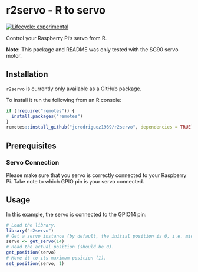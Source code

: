r2servo - R to servo
================

<!-- badges: start -->

[![Lifecycle: experimental](https://img.shields.io/badge/lifecycle-experimental-orange.svg)](https://www.tidyverse.org/lifecycle/#experimental)

<!-- badges: end -->

Control your Raspberry Pi’s servo from R.

**Note:** This package and README was only tested with the SG90 servo
motor.

## Installation

`r2servo` is currently only available as a GitHub package.

To install it run the following from an R console:

``` r
if (!require("remotes")) {
  install.packages("remotes")
}
remotes::install_github("jcrodriguez1989/r2servo", dependencies = TRUE)
```

## Prerequisites

### Servo Connection

Please make sure that you servo is correctly connected to your Raspberry
Pi. Take note to which GPIO pin is your servo connected.

## Usage

In this example, the servo is connected to the GPIO14 pin:

``` r
# Load the library.
library("r2servo")
# Get a servo instance (by default, the initial position is 0, i.e. middle).
servo <- get_servo(14)
# Read the actual position (should be 0).
get_position(servo)
# Move it to its maximum position (1).
set_position(servo, 1)
```
